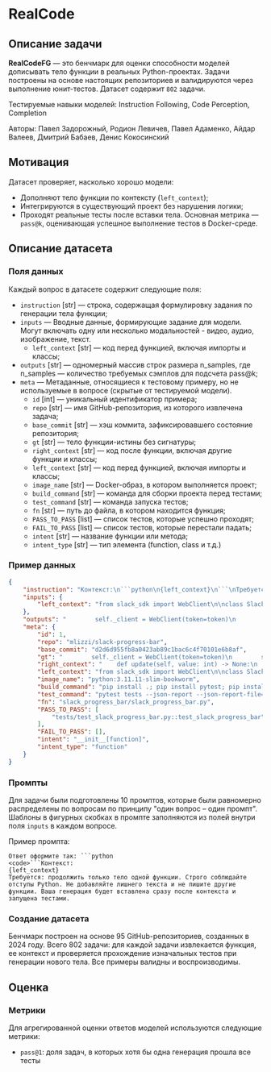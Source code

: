# RealCode


## Описание задачи

**RealCodeFG** — это бенчмарк для оценки способности моделей дописывать тело функции в реальных Python-проектах. Задачи построены на основе настоящих репозиториев и валидируются через выполнение юнит-тестов. Датасет содержит `802` задачи.

Тестируемые навыки моделей: Instruction Following, Code Perception, Completion

Авторы: Павел Задорожный, Родион Левичев, Павел Адаменко, Айдар Валеев, Дмитрий Бабаев, Денис Кокосинский


## Мотивация

Датасет проверяет, насколько хорошо модели:
- Дополняют тело функции по контексту (`left_context`);
- Интегрируются в существующий проект без нарушения логики;
- Проходят реальные тесты после вставки тела.
Основная метрика — `pass@k`, оценивающая успешное выполнение тестов в Docker-среде.


## Описание датасета

### Поля данных

Каждый вопрос в датасете содержит следующие поля:

- `instruction` [str] — строка, содержащая формулировку задания по генерации тела функции;
- `inputs` — Вводные данные, формирующие задание для модели. Могут включать одну или несколько модальностей - видео, аудио, изображение, текст.
    - `left_context` [str] — код перед функцией, включая импорты и классы;
- `outputs` [str] — одномерный массив строк размера n_samples, где n_samples — количество требуемых сэмплов для подсчета pass@k;
- `meta` — Метаданные, относящиеся к тестовому примеру, но не используемые в вопросе (скрытые от тестируемой модели).
    - `id` [int] — уникальный идентификатор примера;
    - `repo` [str] — имя GitHub-репозитория, из которого извлечена задача;
    - `base_commit` [str] — хэш коммита, зафиксировавшего состояние репозитория;
    - `gt` [str] — тело функции-истины без сигнатуры;
    - `right_context` [str] — код после функции, включая другие функции и классы;
    - `left_context` [str] — код перед функцией, включая импорты и классы;
    - `image_name` [str] — Docker-образ, в котором выполняется проект;
    - `build_command` [str] — команда для сборки проекта перед тестами;
    - `test_command` [str] — команда запуска тестов;
    - `fn` [str] — путь до файла, в котором находится функция;
    - `PASS_TO_PASS` [list] — список тестов, которые успешно проходят;
    - `FAIL_TO_PASS` [list] — список тестов, которые перестали падать;
    - `intent` [str] — название функции или метода;
    - `intent_type` [str] — тип элемента (function, class и т.д.)


### Пример данных

```json
{
    "instruction": "Контекст:\n```python\n{left_context}\n```\nТребуется: только тело функции. Строго соблюдай отступы Python. Не добавляй лишнего текста.",
    "inputs": {
        "left_context": "from slack_sdk import WebClient\n\nclass SlackProgressBar:\n    def __init__(self, token: str, total: int):"
    },
    "outputs": "        self._client = WebClient(token=token)\n        self._total = total",
    "meta": {
        "id": 1,
        "repo": "mlizzi/slack-progress-bar",
        "base_commit": "d2d6d955fb8a0423ab89c1bac6c4f70101e6b8af",
        "gt": "        self._client = WebClient(token=token)\n        self._total = total",
        "right_context": "    def update(self, value: int) -> None:\n        pass",
        "left_context": "from slack_sdk import WebClient\n\nclass SlackProgressBar:\n    def __init__(self, token: str, total: int):",
        "image_name": "python:3.11.11-slim-bookworm",
        "build_command": "pip install .; pip install pytest; pip install pytest-json-report;",
        "test_command": "pytest tests --json-report --json-report-file=report_pytest.json",
        "fn": "slack_progress_bar/slack_progress_bar.py",
        "PASS_TO_PASS": [
            "tests/test_slack_progress_bar.py::test_slack_progress_bar"
        ],
        "FAIL_TO_PASS": [],
        "intent": "__init__[function]",
        "intent_type": "function"
    }
}
```


### Промпты

Для задачи были подготовлены 10 промптов, которые были равномерно распределены по вопросам по принципу "один вопрос – один промпт". Шаблоны в фигурных скобках в промпте заполняются из полей внутри поля `inputs` в каждом вопросе.


Пример промпта:

```
Ответ оформите так: ```python
<code>```Контекст:
{left_context}
Требуется: продолжить только тело одной функции. Строго соблюдайте отступы Python. Не добавляйте лишнего текста и не пишите другие функции. Ваша генерация будет вставлена сразу после контекста и запущена тестами.
```


### Создание датасета

Бенчмарк построен на основе 95 GitHub-репозиториев, созданных в 2024 году. Всего 802 задачи: для каждой задачи извлекается функция, ее контекст и проверяется прохождение изначальных тестов при генерации нового тела. Все примеры валидны и воспроизводимы.


## Оценка


### Метрики

Для агрегированной оценки ответов моделей используются следующие метрики:

- `pass@1`: доля задач, в которых хотя бы одна генерация прошла все тесты